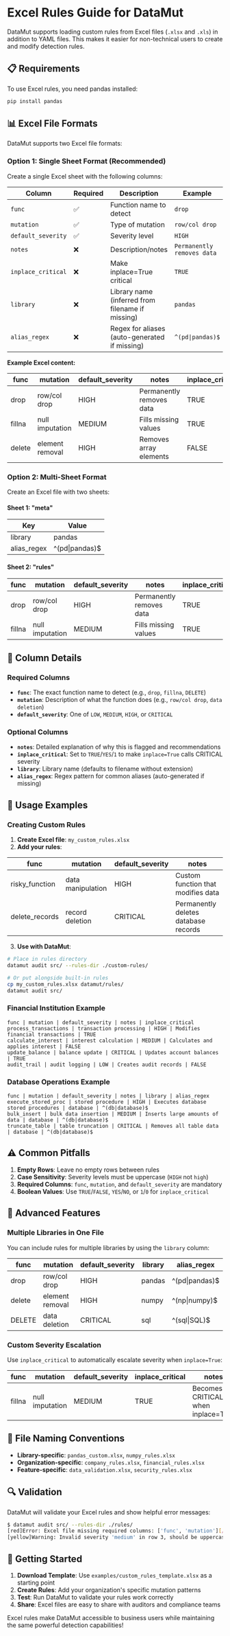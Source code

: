 # Excel Rules Guide for DataMut

DataMut supports loading custom rules from Excel files (`.xlsx` and `.xls`) in addition to YAML files. This makes it easier for non-technical users to create and modify detection rules.

## 📋 Requirements

To use Excel rules, you need pandas installed:
```bash
pip install pandas
```

## 📊 Excel File Formats

DataMut supports two Excel file formats:

### Option 1: Single Sheet Format (Recommended)

Create a single Excel sheet with the following columns:

| Column | Required | Description | Example |
|--------|----------|-------------|---------|
| `func` | ✅ | Function name to detect | `drop` |
| `mutation` | ✅ | Type of mutation | `row/col drop` |
| `default_severity` | ✅ | Severity level | `HIGH` |
| `notes` | ❌ | Description/notes | `Permanently removes data` |
| `inplace_critical` | ❌ | Make inplace=True critical | `TRUE` |
| `library` | ❌ | Library name (inferred from filename if missing) | `pandas` |
| `alias_regex` | ❌ | Regex for aliases (auto-generated if missing) | `^(pd\|pandas)$` |

**Example Excel content:**

| func | mutation | default_severity | notes | inplace_critical | library | alias_regex |
|------|----------|------------------|-------|------------------|---------|-------------|
| drop | row/col drop | HIGH | Permanently removes data | TRUE | pandas | ^(pd\|pandas)$ |
| fillna | null imputation | MEDIUM | Fills missing values | TRUE | pandas | ^(pd\|pandas)$ |
| delete | element removal | HIGH | Removes array elements | FALSE | numpy | ^(np\|numpy)$ |

### Option 2: Multi-Sheet Format

Create an Excel file with two sheets:

#### Sheet 1: "meta"
| Key | Value |
|-----|-------|
| library | pandas |
| alias_regex | ^(pd\|pandas)$ |

#### Sheet 2: "rules"
| func | mutation | default_severity | notes | inplace_critical |
|------|----------|------------------|-------|------------------|
| drop | row/col drop | HIGH | Permanently removes data | TRUE |
| fillna | null imputation | MEDIUM | Fills missing values | TRUE |

## 🎯 Column Details

### Required Columns

- **`func`**: The exact function name to detect (e.g., `drop`, `fillna`, `DELETE`)
- **`mutation`**: Description of what the function does (e.g., `row/col drop`, `data deletion`)
- **`default_severity`**: One of `LOW`, `MEDIUM`, `HIGH`, or `CRITICAL`

### Optional Columns

- **`notes`**: Detailed explanation of why this is flagged and recommendations
- **`inplace_critical`**: Set to `TRUE`/`YES`/`1` to make `inplace=True` calls CRITICAL severity
- **`library`**: Library name (defaults to filename without extension)
- **`alias_regex`**: Regex pattern for common aliases (auto-generated if missing)

## 🚀 Usage Examples

### Creating Custom Rules

1. **Create Excel file**: `my_custom_rules.xlsx`
2. **Add your rules**:

| func | mutation | default_severity | notes |
|------|----------|------------------|-------|
| risky_function | data manipulation | HIGH | Custom function that modifies data |
| delete_records | record deletion | CRITICAL | Permanently deletes database records |

3. **Use with DataMut**:
```bash
# Place in rules directory
datamut audit src/ --rules-dir ./custom-rules/

# Or put alongside built-in rules
cp my_custom_rules.xlsx datamut/rules/
datamut audit src/
```

### Financial Institution Example

```excel
func | mutation | default_severity | notes | inplace_critical
process_transactions | transaction processing | HIGH | Modifies financial transactions | TRUE
calculate_interest | interest calculation | MEDIUM | Calculates and applies interest | FALSE
update_balance | balance update | CRITICAL | Updates account balances | TRUE
audit_trail | audit logging | LOW | Creates audit records | FALSE
```

### Database Operations Example

```excel
func | mutation | default_severity | notes | library | alias_regex
execute_stored_proc | stored procedure | HIGH | Executes database stored procedures | database | ^(db|database)$
bulk_insert | bulk data insertion | MEDIUM | Inserts large amounts of data | database | ^(db|database)$
truncate_table | table truncation | CRITICAL | Removes all table data | database | ^(db|database)$
```

## ⚠️ Common Pitfalls

1. **Empty Rows**: Leave no empty rows between rules
2. **Case Sensitivity**: Severity levels must be uppercase (`HIGH` not `high`)
3. **Required Columns**: `func`, `mutation`, and `default_severity` are mandatory
4. **Boolean Values**: Use `TRUE`/`FALSE`, `YES`/`NO`, or `1`/`0` for `inplace_critical`

## 🔧 Advanced Features

### Multiple Libraries in One File

You can include rules for multiple libraries by using the `library` column:

| func | mutation | default_severity | library | alias_regex |
|------|----------|------------------|---------|-------------|
| drop | row/col drop | HIGH | pandas | ^(pd\|pandas)$ |
| delete | element removal | HIGH | numpy | ^(np\|numpy)$ |
| DELETE | data deletion | CRITICAL | sql | ^(sql\|SQL)$ |

### Custom Severity Escalation

Use `inplace_critical` to automatically escalate severity when `inplace=True`:

| func | mutation | default_severity | inplace_critical | notes |
|------|----------|------------------|------------------|-------|
| fillna | null imputation | MEDIUM | TRUE | Becomes CRITICAL when inplace=True |

## 🎯 File Naming Conventions

- **Library-specific**: `pandas_custom.xlsx`, `numpy_rules.xlsx`
- **Organization-specific**: `company_rules.xlsx`, `financial_rules.xlsx`
- **Feature-specific**: `data_validation.xlsx`, `security_rules.xlsx`

## 🔍 Validation

DataMut will validate your Excel rules and show helpful error messages:

```bash
$ datamut audit src/ --rules-dir ./rules/
[red]Error: Excel file missing required columns: ['func', 'mutation'][/red]
[yellow]Warning: Invalid severity 'medium' in row 3, should be uppercase[/yellow]
```

## 🚀 Getting Started

1. **Download Template**: Use `examples/custom_rules_template.xlsx` as a starting point
2. **Create Rules**: Add your organization's specific mutation patterns
3. **Test**: Run DataMut to validate your rules work correctly
4. **Share**: Excel files are easy to share with auditors and compliance teams

Excel rules make DataMut accessible to business users while maintaining the same powerful detection capabilities! 